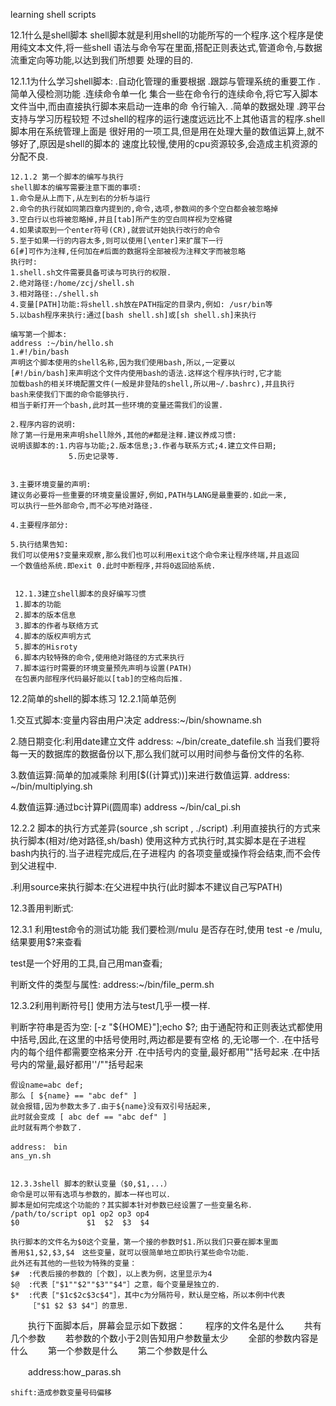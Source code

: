 learning shell scripts

12.1什么是shell脚本
  shell脚本就是利用shell的功能所写的一个程序.这个程序是使用纯文本文件,将一些shell
  语法与命令写在里面,搭配正则表达式,管道命令,与数据流重定向等功能,以达到我们所想要
  处理的目的.

   12.1.1为什么学习shell脚本:
   .自动化管理的重要根据
   .跟踪与管理系统的重要工作
   .简单入侵检测功能
   .连续命令单一化
    集合一些在命令行的连续命令,将它写入脚本文件当中,而由直接执行脚本来启动一连串的命
    令行输入.
   .简单的数据处理
   .跨平台支持与学习历程较短
    不过shell的程序的运行速度远远比不上其他语言的程序.shell脚本用在系统管理上面是
    很好用的一项工具,但是用在处理大量的数值运算上,就不够好了,原因是shell的脚本的
    速度比较慢,使用的cpu资源较多,会造成主机资源的分配不良.


    12.1.2 第一个脚本的编写与执行
    shell脚本的编写需要注意下面的事项:
    1.命令是从上而下,从左到右的分析与运行
    2.命令的执行就如同第四章内提到的,命令,选项,参数间的多个空白都会被忽略掉
    3.空白行以也将被忽略掉,并且[tab]所产生的空白同样视为空格键
    4.如果读取到一个enter符号(CR),就尝试开始执行改行的命令
    5.至于如果一行的内容太多,则可以使用[\enter]来扩展下一行
    6[#]可作为注释,任何加在#后面的数据将全部被视为注释文字而被忽略
    执行时:
    1.shell.sh文件需要具备可读与可执行的权限.
    2.绝对路径:/home/zcj/shell.sh
    3.相对路径:./shell.sh
    4.变量[PATH]功能:将shell.sh放在PATH指定的目录内,例如: /usr/bin等
    5.以bash程序来执行:通过[bash shell.sh]或[sh shell.sh]来执行

    编写第一个脚本:
    address :~/bin/hello.sh
    1.#!/bin/bash
    声明这个脚本使用的shell名称,因为我们使用bash,所以,一定要以
    [#!/bin/bash]来声明这个文件内使用bash的语法.这样这个程序执行时,它才能
    加载bash的相关环境配置文件(一般是非登陆的shell,所以用~/.bashrc),并且执行
    bash来使我们下面的命令能够执行.
    相当于新打开一个bash,此时其一些环境的变量还需我们的设置.

    2.程序内容的说明:
    除了第一行是用来声明shell除外,其他的#都是注释.建议养成习惯:
    说明该脚本的:1.内容与功能;2.版本信息;3.作者与联系方式;4.建立文件日期;
                 5.历史记录等.


    3.主要环境变量的声明:
    建议务必要将一些重要的环境变量设置好,例如,PATH与LANG是最重要的.如此一来,
    可以执行一些外部命令,而不必写绝对路径.

    4.主要程序部分:
    
    5.执行结果告知:
    我们可以使用$?变量来观察,那么我们也可以利用exit这个命令来让程序终端,并且返回
    一个数值给系统.即exit 0.此时中断程序,并将0返回给系统.


     12.1.3建立shell脚本的良好编写习惯
     1.脚本的功能
     2.脚本的版本信息
     3.脚本的作者与联络方式
     4.脚本的版权声明方式
     5.脚本的Hisroty
     6.脚本内较特殊的命令,使用绝对路径的方式来执行
     7.脚本运行时需要的环境变量预先声明与设置(PATH)
     在包裹内部程序代码最好能以[tab]的空格向后推.


12.2简单的shell的脚本练习
   12.2.1简单范例
   
   1.交互式脚本:变量内容由用户决定
   address:~/bin/showname.sh

   2.随日期变化:利用date建立文件
   address: ~/bin/create_datefile.sh
   当我们要将每一天的数据库的数据备份以下,那么我们就可以用时间参与备份文件的名称.

   3.数值运算:简单的加减乘除
   利用[$((计算式))]来进行数值运算.
   address: ~/bin/multiplying.sh

   4.数值运算:通过bc计算Pi(圆周率)
   address ~/bin/cal_pi.sh
   
     
   12.2.2 脚本的执行方式差异(source ,sh script , ./script)
   .利用直接执行的方式来执行脚本(相对/绝对路径,sh/bash)
   使用这种方式执行时,其实脚本是在子进程bash内执行的.当子进程完成后,在子进程内
   的各项变量或操作将会结束,而不会传到父进程中.

   .利用source来执行脚本:在父进程中执行(此时脚本不建议自己写PATH)



12.3善用判断式:

   12.3.1 利用test命令的测试功能
   我们要检测/mulu 是否存在时,使用
   test -e /mulu,
   结果要用$?来查看

   test是一个好用的工具,自己用man查看;
   
   判断文件的类型与属性:
   address:~/bin/file_perm.sh


   12.3.2利用判断符号[]
   使用方法与test几乎一模一样.
   
   判断字符串是否为空:
   [-z "${HOME}"];echo $?;
   由于通配符和正则表达式都使用中括号,因此,在这里的中括号使用时,两边都是要有空格
   的,无论哪一个.
   .在中括号内的每个组件都需要空格来分开
   .在中括号内的变量,最好都用""括号起来
   .在中括号内的常量,最好都用''/""括号起来

    假设name=abc def;
    那么 [ ${name} == "abc def" ]
    就会报错,因为参数太多了.由于${name}没有双引号括起来,
    此时就会变成 [ abc def == "abc def" ]
    此时就有两个参数了.

    address:　bin
    ans_yn.sh

    
    12.3.3shell 脚本的默认变量（$0,$1,...）
    命令是可以带有选项与参数的，脚本一样也可以．
    脚本是如何完成这个功能的？其实脚本针对参数已经设置了一些变量名称．
    /path/to/script op1 op2 op3 op4
    $0               $1  $2  $3  $4

    执行脚本的文件名为$0这个变量，第一个接的参数时$1.所以我们只要在脚本里面
    善用$1,$2,$3,$4　这些变量，就可以很简单地立即执行某些命令功能．
    此外还有其他的一些较为特殊的变量：
    $#  :代表后接的参数的［个数］，以上表为例，这里显示为4
    $@  :代表［"$1""$2""$3""$4"］之意，每个变量是独立的．
    $*  :代表［"$1c$2c$3c$4"］，其中c为分隔符号，默认是空格，所以本例中代表
    　　　［"$1 $2 $3 $4"］的意思．
    
　　执行下面脚本后，屏幕会显示如下数据：
　　程序的文件名是什么
　　共有几个参数
　　若参数的个数小于2则告知用户参数量太少
　　全部的参数内容是什么
　　第一个参数是什么
　　第二个参数是什么

　　address:how_paras.sh


    shift:造成参数变量号码偏移
